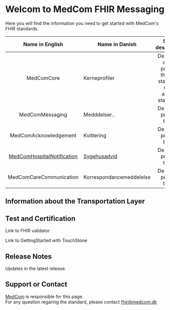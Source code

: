 # Welcom to MedCom FHIR Messaging

Here you will find the information you need to get started with MedCom's FHIR standards. 

|       Name in English      | Name in Danish           |                            Short description                            |
|:--------------------------:|--------------------------|:-----------------------------------------------------------------:|
| MedComCore                 | Kerneprofiler            | Describes core-profiles that are static and used across standards |
| MedComMessaging            | Medddelser..             | Describes profiles that...                                        |
| MedComAcknowledgement      | Kvittering               | Describes profiles that...                                        |
| [MedComHospitalNotification](https://tmsmedcom.github.io/GitHubPagesTest/) | [Sygehusadvid](https://tmsmedcom.github.io/GitHubPagesTest/)             | Describes profiles that...                                        |
| MedComCareCommunication    | Korrespondancemeddelelse | Describes profiles that...                                        |

## Information about the Transportation Layer



## Test and Certification

Link to FHIR validator 

Link to GettingStarted with TouchStone 

## Release Notes

Updates in the latest release. 

## Support or Contact

[MedCom](https://www.medcom.dk/) is responsible for this page.  
For any question regaring the standard, please contact <fhir@medcom.dk>